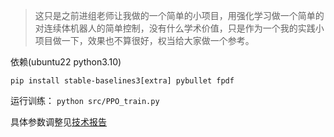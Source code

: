 > 这只是之前进组老师让我做的一个简单的小项目，用强化学习做一个简单的对连续体机器人的简单控制，没有什么学术价值，只是作为一个我的实践小项目做一下，效果也不算很好，权当给大家做一个参考。

依赖(ubuntu22 python3.10)

`
pip install stable-baselines3[extra] pybullet fpdf
`

运行训练：
`
python src/PPO_train.py
`

具体参数调整见[技术报告](https://blog.tosania.top/posts/rl-soft-first/)